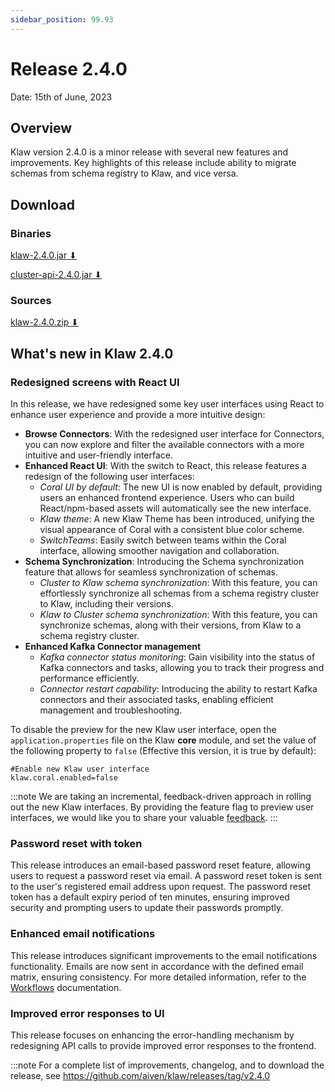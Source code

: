 ```yaml
---
sidebar_position: 99.93
---
```


# Release 2.4.0

Date: 15th of June, 2023

## Overview

Klaw version 2.4.0 is a minor release with several new features and
improvements. Key highlights of this release include ability to migrate
schemas from schema registry to Klaw, and vice versa.

## Download

### Binaries

[klaw-2.4.0.jar ⬇︎](https://github.com/Aiven-Open/klaw/releases/download/v2.4.0/klaw-2.4.0.jar)

[cluster-api-2.4.0.jar ⬇](https://github.com/Aiven-Open/klaw/releases/download/v2.4.0/cluster-api-2.4.0.jar)

### Sources

[klaw-2.4.0.zip ⬇](https://github.com/Aiven-Open/klaw/archive/refs/tags/v2.4.0.zip)

## What's new in Klaw 2.4.0

### Redesigned screens with React UI

In this release, we have redesigned some key user interfaces using React
to enhance user experience and provide a more intuitive design:

- **Browse Connectors**: With the redesigned user interface for
  Connectors, you can now explore and filter the available connectors
  with a more intuitive and user-friendly interface.
- **Enhanced React UI**: With the switch to React, this release
  features a redesign of the following user interfaces:
  - _Coral UI by default_: The new UI is now enabled by default,
    providing users an enhanced frontend experience. Users who can
    build React/npm-based assets will automatically see the new
    interface.
  - _Klaw theme_: A new Klaw Theme has been introduced, unifying the
    visual appearance of Coral with a consistent blue color scheme.
  - _SwitchTeams_: Easily switch between teams within the Coral
    interface, allowing smoother navigation and collaboration.
- **Schema Synchronization**: Introducing the Schema synchronization
  feature that allows for seamless synchronization of schemas.
  - _Cluster to Klaw schema synchronization_: With this feature, you
    can effortlessly synchronize all schemas from a schema registry
    cluster to Klaw, including their versions.
  - _Klaw to Cluster schema synchronization_: With this feature, you
    can synchronize schemas, along with their versions, from Klaw to
    a schema registry cluster.
- **Enhanced Kafka Connector management**
  - _Kafka connector status monitoring_: Gain visibility into the
    status of Kafka connectors and tasks, allowing you to track
    their progress and performance efficiently.
  - _Connector restart capability_: Introducing the ability to
    restart Kafka connectors and their associated tasks, enabling
    efficient management and troubleshooting.

To disable the preview for the new Klaw user interface, open the
`application.properties` file on the Klaw **core** module, and set the
value of the following property to `false` (Effective this version, it
is true by default):

    #Enable new Klaw user interface
    klaw.coral.enabled=false

:::note
We are taking an incremental, feedback-driven approach in rolling out
the new Klaw interfaces. By providing the feature flag to preview user
interfaces, we would like you to share your valuable
[feedback](https://github.com/aiven/klaw/issues/new?assignees=&labels=&template=03_feature.md).
:::

### Password reset with token

This release introduces an email-based password reset feature, allowing
users to request a password reset via email. A password reset token is
sent to the user's registered email address upon request. The password
reset token has a default expiry period of ten minutes, ensuring
improved security and prompting users to update their passwords promptly.

### Enhanced email notifications

This release introduces significant improvements to the email
notifications functionality. Emails are now sent in accordance with the
defined email matrix, ensuring consistency. For more detailed
information, refer to the [Workflows](../../docs/Concepts/workflows.md#approval-process) documentation.

### Improved error responses to UI

This release focuses on enhancing the error-handling mechanism by
redesigning API calls to provide improved error responses to the
frontend.

:::note
For a complete list of improvements, changelog, and to download the
release, see <https://github.com/aiven/klaw/releases/tag/v2.4.0>
